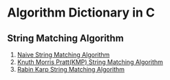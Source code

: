 # Algorithm Dictionary in C

## String Matching Algorithm
1. [Naive String Matching Algorithm](https://github.com/subinay108/algo-dict/blob/main/naive.c)
2. [Knuth Morris Pratt(KMP) String Matching Algorithm](https://github.com/subinay108/algo-dict/blob/main/kmp.c)
3. [Rabin Karp String Matching Algorithm](https://github.com/subinay108/algo-dict/blob/main/rabinKarp.c)
